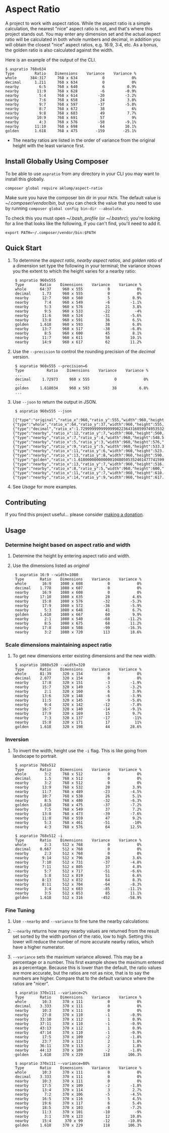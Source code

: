 # Aspect Ratio

A project to work with aspect ratios.  While the aspect ratio is a simple calculation, the nearest "nice" aspect ratio is not, and that's where this project stands out.  You may enter any dimension set and the actual aspect ratio will be calculated in both whole numbers and decimal, in addition you will obtain the closest "nice" aspect ratios, e.g. 16:9, 3:4, etc.  As a bonus, the golden ratio is also calculated against the width.

Here is an example of the output of the CLI.

    $ aspratio 768x634
    Type         Ratio    Dimensions    Variance    Variance %
    whole      384:317     768 x 634           0            0%
    decimal      1.211     768 x 634           0            0%
    nearby         6:5     768 x 640           6          0.9%
    nearby        11:9     768 x 628          -6         -0.9%
    nearby         5:4     768 x 614         -20         -3.2%
    nearby         7:6     768 x 658          24          3.8%
    nearby         9:7     768 x 597         -37         -5.8%
    nearby         8:7     768 x 672          38            6%
    nearby         9:8     768 x 683          49          7.7%
    nearby        10:9     768 x 691          57            9%
    nearby         4:3     768 x 576         -58         -9.1%
    nearby       11:10     768 x 698          64         10.1%
    golden       1.618     768 x 475        -159        -25.1%

* The nearby ratios are listed in the order of variance from the original height with the least variance first.

## Install Globally Using Composer

To be able to use `aspratio` from any directory in your CLI you may want to install this globally.

    composer global require aklump/aspect-ratio

Make sure you have the composer bin dir in your `PATH`. The default value is _~/.composer/vendor/bin_, but you can check the value that you need to use by running `composer global config bin-dir --absolute`.
    
To check this you must open _~/.bash_profile_ (or _~/.bashrc_); you're looking for a line that looks like the following, if you can't find, you'll need to add it.
                                 
    export PATH=~/.composer/vendor/bin:$PATH

## Quick Start

1. To determine the _aspect ratio_, _nearby aspect ratios_, and _golden ratio_ of a dimension set type the following in your terminal; the variance shows you the extent to which the height varies for a nearby ratio:
        
        $ aspratio 960x555
        Type       Ratio    Dimensions    Variance    Variance %
        whole      64:37     960 x 555           0            0%
        decimal     1.73     960 x 555           0            0%
        nearby      12:7     960 x 560           5          0.9%
        nearby       7:4     960 x 549          -6         -1.1%
        nearby       5:3     960 x 576          21          3.8%
        nearby       9:5     960 x 533         -22           -4%
        nearby      11:6     960 x 524         -31         -5.6%
        nearby      13:8     960 x 591          36          6.5%
        golden     1.618     960 x 593          38          6.8%
        nearby      13:7     960 x 517         -38         -6.8%
        nearby       8:5     960 x 600          45          8.1%
        nearby      11:7     960 x 611          56         10.1%
        nearby      14:9     960 x 617          62         11.2%

        
1. Use the `--precision` to control the rounding precision of the _decimal_ version.

        $ aspratio 960x555 --precision=6
        Type          Ratio    Dimensions    Variance    Variance %
        ...
        decimal     1.72973     960 x 555           0            0%
        ...
        golden     1.618034     960 x 593          38          6.8%
        ...

1. Use `--json` to return the output in JSON.

        $ aspratio 960x555 --json
        [{"type":"original","ratio_x":960,"ratio_y":555,"width":960,"height":555,"difference_y":0,"difference_y_percent":"0%"},{"type":"whole","ratio_x":64,"ratio_y":37,"width":960,"height":555,"difference_y":0,"difference_y_percent":"0%"},{"type":"decimal","ratio_x":1.729999999999999982236431605997495353221893310546875,"ratio_y":1,"width":960,"height":554.9132947976878540430334396660327911376953125,"difference_y":0,"difference_y_percent":"0%"},{"type":"nearby","ratio_x":12,"ratio_y":7,"width":960,"height":560,"difference_y":5,"difference_y_percent":"0.900900900901%"},{"type":"nearby","ratio_x":7,"ratio_y":4,"width":960,"height":548.5714285714285551875946111977100372314453125,"difference_y":-6,"difference_y_percent":"-1.08108108108%"},{"type":"nearby","ratio_x":5,"ratio_y":3,"width":960,"height":576,"difference_y":21,"difference_y_percent":"3.78378378378%"},{"type":"nearby","ratio_x":9,"ratio_y":5,"width":960,"height":533.3333333333333712289459072053432464599609375,"difference_y":-22,"difference_y_percent":"-3.96396396396%"},{"type":"nearby","ratio_x":11,"ratio_y":6,"width":960,"height":523.6363636363636260284692980349063873291015625,"difference_y":-31,"difference_y_percent":"-5.58558558559%"},{"type":"nearby","ratio_x":13,"ratio_y":8,"width":960,"height":590.7692307692308304467587731778621673583984375,"difference_y":36,"difference_y_percent":"6.48648648649%"},{"type":"golden","ratio_x":1.6180000000000001048050535246147774159908294677734375,"ratio_y":1,"width":960,"height":593.3250927070456555156852118670940399169921875,"difference_y":38,"difference_y_percent":"6.84684684685%"},{"type":"nearby","ratio_x":13,"ratio_y":7,"width":960,"height":516.923076923076905586640350520610809326171875,"difference_y":-38,"difference_y_percent":"-6.84684684685%"},{"type":"nearby","ratio_x":8,"ratio_y":5,"width":960,"height":600,"difference_y":45,"difference_y_percent":"8.10810810811%"},{"type":"nearby","ratio_x":11,"ratio_y":7,"width":960,"height":610.9090909090908780854078941047191619873046875,"difference_y":56,"difference_y_percent":"10.0900900901%"},{"type":"nearby","ratio_x":14,"ratio_y":9,"width":960,"height":617.1428571428572240620269440114498138427734375,"difference_y":62,"difference_y_percent":"11.1711711712%"}]



1. See _Usage_ for more examples.

## Contributing

If you find this project useful... please consider [making a donation](https://www.paypal.com/cgi-bin/webscr?cmd=_s-xclick&hosted_button_id=4E5KZHDQCEUV8&item_name=Gratitude%20for%20aklump%2Faspect-ratio).

## Usage

### Determine height based on aspect ratio and width

1. Determine the height by entering aspect ratio and width.
1. Use the dimensions listed as _original_

        $ aspratio 16:9 --width=1080
        Type       Ratio    Dimensions    Variance    Variance %
        whole       16:9    1080 x 608           0            0%
        decimal    1.778    1080 x 607           0            0%
        nearby      16:9    1080 x 608           0            0%
        nearby     17:10    1080 x 635          28          4.6%
        nearby      15:8    1080 x 576         -32         -5.3%
        nearby      17:9    1080 x 572         -36         -5.9%
        nearby       5:3    1080 x 648          41          6.7%
        golden     1.618    1080 x 667          60          9.9%
        nearby       2:1    1080 x 540         -68        -11.2%
        nearby       8:5    1080 x 675          68         11.2%
        nearby      17:8    1080 x 508         -99        -16.3%
        nearby       3:2    1080 x 720         113         18.6%


### Scale dimensions maintaining aspect ratio

1. To get new dimensions enter existing dimensions and the new width.

        $ aspratio 1080x520 --width=320
        Type       Ratio    Dimensions    Variance    Variance %
        whole      81:39     320 x 154           0            0%
        decimal    2.077     320 x 154           0            0%
        nearby      17:8     320 x 151          -3         -1.9%
        nearby      15:7     320 x 149          -5         -3.2%
        nearby       2:1     320 x 160           6          3.9%
        nearby      13:6     320 x 148          -6         -3.9%
        nearby      11:5     320 x 145          -9         -5.8%
        nearby       9:4     320 x 142         -12         -7.8%
        nearby      16:7     320 x 140         -14         -9.1%
        nearby      17:9     320 x 169          15          9.7%
        nearby       7:3     320 x 137         -17          -11%
        nearby      15:8     320 x 171          17           11%
        golden     1.618     320 x 198          44         28.6%


### Inversion

1. To invert the width, height use the `-i` flag.  This is like going from landscape to portrait.

        $ aspratio 768x512
        Type       Ratio    Dimensions    Variance    Variance %
        whole        3:2     768 x 512           0            0%
        decimal      1.5     768 x 512           0            0%
        nearby       3:2     768 x 512           0            0%
        nearby      13:9     768 x 532          20          3.9%
        nearby      11:7     768 x 489         -23         -4.5%
        nearby      10:7     768 x 538          26          5.1%
        nearby       8:5     768 x 480         -32         -6.3%
        golden     1.618     768 x 475         -37         -7.2%
        nearby       7:5     768 x 549          37          7.2%
        nearby      13:8     768 x 473         -39         -7.6%
        nearby      11:8     768 x 559          47          9.2%
        nearby       5:3     768 x 461         -51          -10%
        nearby       4:3     768 x 576          64         12.5%
        
        $ aspratio 768x512 -i
        Type       Ratio    Dimensions    Variance    Variance %
        whole        2:3     512 x 768           0            0%
        decimal    0.667     512 x 768           0            0%
        nearby       2:3     512 x 768           0            0%
        nearby      9:14     512 x 796          28          3.6%
        nearby      7:10     512 x 731         -37         -4.8%
        nearby      7:11     512 x 805          37          4.8%
        nearby       5:7     512 x 717         -51         -6.6%
        nearby       5:8     512 x 819          51          6.6%
        nearby      8:13     512 x 832          64          8.3%
        nearby      8:11     512 x 704         -64         -8.3%
        nearby       3:4     512 x 683         -85        -11.1%
        nearby       3:5     512 x 853          85         11.1%
        golden     1.618     512 x 316        -452        -58.9%



### Fine Tuning

1. Use `--nearby` and `--variance` to fine tune the nearby calculations:
1. `--nearby` returns how many nearby values are returned from the result set sorted by the width portion of the ratio, low to high.  Setting this lower will reduce the number of more accurate nearby ratios, which have a higher numerator.
1. `--variance` sets the maximum variance allowed.  This may be a percentage or a number.  This first example shows the maximum entered as a percentage.  Because this is lower than the default, the ratio values are more accurate, but the ratios are not as nice, that is to say the numbers are higher.  Compare that to the default variance where the ratios are "nicer".

        $ aspratio 370x111 --variance=2%
        Type       Ratio    Dimensions    Variance    Variance %
        whole       10:3     370 x 111           0            0%
        decimal    3.333     370 x 111           0            0%
        nearby      10:3     370 x 111           0            0%
        nearby      27:8     370 x 110          -1         -0.9%
        nearby     33:10     370 x 112           1          0.9%
        nearby     37:11     370 x 110          -1         -0.9%
        nearby     43:13     370 x 112           1          0.9%
        nearby     47:14     370 x 110          -1         -0.9%
        nearby      17:5     370 x 109          -2         -1.8%
        nearby      23:7     370 x 113           2          1.8%
        nearby     36:11     370 x 113           2          1.8%
        nearby     44:13     370 x 109          -2         -1.8%
        golden     1.618     370 x 229         118        106.3%

        $ aspratio 370x111 --variance=80%
        Type       Ratio    Dimensions    Variance    Variance %
        whole       10:3     370 x 111           0            0%
        decimal    3.333     370 x 111           0            0%
        nearby      10:3     370 x 111           0            0%
        nearby      17:5     370 x 109          -2         -1.8%
        nearby      13:4     370 x 114           3          2.7%
        nearby       7:2     370 x 106          -5         -4.5%
        nearby      16:5     370 x 116           5          4.5%
        nearby      19:6     370 x 117           6          5.4%
        nearby      18:5     370 x 103          -8         -7.2%
        nearby      11:3     370 x 101         -10           -9%
        nearby       3:1     370 x 123          12         10.8%
        nearby      15:4      370 x 99         -12        -10.8%
        golden     1.618     370 x 229         118        106.3%

